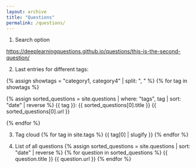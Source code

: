 ```yaml
---
layout: archive
title: "Questions"
permalink: /questions/
---
```


1. Search option

https://deeplearningquestions.github.io/questions/this-is-the-second-question/

2. Last entries for different tags:

{% assign showtags = "category1, category4" | split: ", " %}
{% for tag in showtags %}
  
  {% assign sorted_questions = site.questions | where: "tags", tag | sort: "date" | reverse %}
  {{ tag }}: {{ sorted_questions[0].title }}  {{ sorted_questions[0].url }} 
  
{% endfor %}

3. Tag cloud
{% for tag in site.tags %}
    {{ tag[0] | slugify }}
{% endfor %}


4. List of all questions
{% assign sorted_questions = site.questions | sort: "date" | reverse %}
{% for question in sorted_questions %}
    {{ question.title }}  {{ question.url }} 
{% endfor %}
